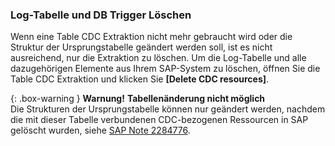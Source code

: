 
### Log-Tabelle und DB Trigger Löschen

Wenn eine Table CDC Extraktion nicht mehr gebraucht wird oder die Struktur der Ursprungstabelle geändert werden soll, ist es nicht ausreichend, nur die Extraktion zu löschen.
Um die Log-Tabelle und alle dazugehörigen Elemente aus Ihrem SAP-System zu löschen, öffnen Sie die Table CDC Extraktion und klicken Sie **[Delete CDC resources]**.

{: .box-warning } 
**Warnung!** **Tabellenänderung nicht möglich**<br> Die Strukturen der Ursprungstabelle können nur geändert werden, nachdem die mit dieser Tabelle verbundenen CDC-bezogenen Ressourcen in SAP gelöscht wurden, siehe [SAP Note 2284776](https://launchpad.support.sap.com/#/notes/2284776).

